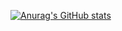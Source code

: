 [![Anurag's GitHub stats](https://github-readme-stats.vercel.app/api?username=abdrafay)](https://github.com/anuraghazra/github-readme-stats)
